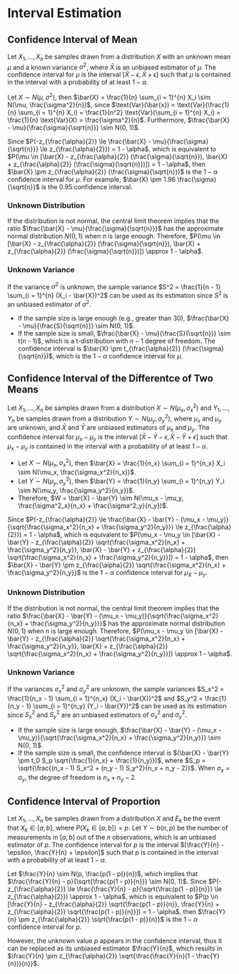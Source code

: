 # Interval Estimation

## Confidence Interval of Mean

Let $X_1, \dots, X_n$ be samples drawn from a distribution $X$ with an unknown mean $\mu$ and a known variance $\sigma^2$, where $\bar{X}$ is an unbiased estimator of $\mu$. The confidence interval for $\mu$ is the interval $[\bar{X} - \epsilon, \bar{X} + \epsilon]$ such that $\mu$ is contained in the interval with a probability of at least $1 - \alpha$.

Let $X \sim N(\mu, \sigma^2)$, then $\bar{X} = \frac{1}{n} \sum_{i = 1}^{n} X_i \sim N(\mu, \frac{\sigma^2}{n})$, since $\text{Var}(\bar{x}) = \text{Var}(\frac{1}{n} \sum_{i = 1}^{n} X_i) = \frac{1}{n^2} \text{Var}(\sum_{i = 1}^{n} X_i) = \frac{1}{n} \text{Var}(X) = \frac{\sigma^2}{n}$. Furthermore, $\frac{\bar{X} - \mu}{\frac{\sigma}{\sqrt{n}}} \sim N(0, 1)$.

Since $P(-z_{\frac{\alpha}{2}} \le \frac{\bar{X} - \mu}{\frac{\sigma}{\sqrt{n}}} \le z_{\frac{\alpha}{2}}) = 1 - \alpha$, which is equivalent to $P(\mu \in [\bar{X} - z_{\frac{\alpha}{2}} (\frac{\sigma}{\sqrt{n}}), \bar{X} + z_{\frac{\alpha}{2}} (\frac{\sigma}{\sqrt{n}})]) = 1 - \alpha$, then $\bar{X} \pm z_{\frac{\alpha}{2}} (\frac{\sigma}{\sqrt{n}})$ is the $1 - \alpha$ confidence interval for $\mu$. For example, $\bar{X} \pm 1.96 \frac{\sigma}{\sqrt{n}}$ is the $0.95$ confidence interval.

### Unknown Distribution

If the distribution is not normal, the central limit theorem implies that the ratio $\frac{\bar{X} - \mu}{\frac{\sigma}{\sqrt{n}}}$ has the approximate normal distribution $N(0, 1)$ when $n$ is large enough. Therefore, $P(\mu \in [\bar{X} - z_{\frac{\alpha}{2}} (\frac{\sigma}{\sqrt{n}}), \bar{X} + z_{\frac{\alpha}{2}} (\frac{\sigma}{\sqrt{n}})]) \approx 1 - \alpha$.

### Unknown Variance

If the variance $\sigma^2$ is unknown, the sample variance $S^2 = \frac{1}{n - 1} \sum_{i = 1}^{n} (X_i - \bar{X})^2$ can be used as its estimation since $S^2$ is an unbiased estimator of $\sigma^2$.

- If the sample size is large enough (e.g., greater than $30$), $\frac{\bar{X} - \mu}{\frac{S}{\sqrt{n}}} \sim N(0, 1)$.
- If the sample size is small, $\frac{\bar{X} - \mu}{\frac{S}{\sqrt{n}}} \sim t(n - 1)$, which is a t-distribution with $n - 1$ degree of freedom. The confidence interval is $\bar{X} \pm t_{\frac{\alpha}{2}} (\frac{\sigma}{\sqrt{n}})$, which is the $1 - \alpha$ confidence interval for $\mu$.

## Confidence Interval of the Differentce of Two Means

Let $X_1, \dots, X_n$ be samples drawn from a distribution $X \sim N(\mu_x, \sigma_x^2)$ and $Y_1, \dots, Y_n$ be samples drawn from a distribution $Y \sim N(\mu_y, \sigma_y^2)$, where $\mu_x$ and $\mu_y$ are unknown, and $\bar{X}$ and $\bar{Y}$ are unbiased estimators of $\mu_x$ and $\mu_y$. The confidence interval for $\mu_x - \mu_y$ is the interval $[\bar{X} - \bar{Y} - \epsilon, \bar{X} - \bar{Y} + \epsilon]$ such that $\mu_x - \mu_y$ is contained in the interval with a probability of at least $1 - \alpha$.

- Let $X \sim N(\mu_x, \sigma_x^2)$, then $\bar{X} = \frac{1}{n_x} \sum_{i = 1}^{n_x} X_i \sim N(\mu_x, \frac{\sigma_x^2}{n_x})$.
- Let $Y \sim N(\mu_y, \sigma_y^2)$, then $\bar{Y} = \frac{1}{n_y} \sum_{i = 1}^{n_y} Y_i \sim N(\mu_y, \frac{\sigma_y^2}{n_y})$.
- Therefore, $W = \bar{X} - \bar{Y} \sim N(\mu_x - \mu_y, \frac{\sigma^2_x}{n_x} + \frac{\sigma^2_y}{n_y})$.

Since $P(-z_{\frac{\alpha}{2}} \le \frac{\bar{X} - \bar{Y} - (\mu_x - \mu_y)}{\sqrt{\frac{\sigma_x^2}{n_x} + \frac{\sigma_y^2}{n_y}}} \le z_{\frac{\alpha}{2}}) = 1 - \alpha$, which is equivalent to $P(\mu_x - \mu_y \in [\bar{X} - \bar{Y} - z_{\frac{\alpha}{2}} \sqrt{\frac{\sigma_x^2}{n_x} + \frac{\sigma_y^2}{n_y}}, \bar{X} - \bar{Y} + z_{\frac{\alpha}{2}} \sqrt{\frac{\sigma_x^2}{n_x} + \frac{\sigma_y^2}{n_y}}]) = 1 - \alpha$, then $\bar{X} - \bar{Y} \pm z_{\frac{\alpha}{2}} \sqrt{\frac{\sigma_x^2}{n_x} + \frac{\sigma_y^2}{n_y}}$ is the $1 - \alpha$ confidence interval for $\mu_X - \mu_y$.

### Unknown Distribution

If the distribution is not normal, the central limit theorem implies that the ratio $\frac{\bar{X} - \bar{Y} - (\mu_x - \mu_y)}{\sqrt{\frac{\sigma_x^2}{n_x} + \frac{\sigma_y^2}{n_y}}}$ has the approximate normal distribution $N(0, 1)$ when $n$ is large enough. Therefore, $P(\mu_x - \mu_y \in [\bar{X} - \bar{Y} - z_{\frac{\alpha}{2}} \sqrt{\frac{\sigma_x^2}{n_x} + \frac{\sigma_y^2}{n_y}}, \bar{X} + z_{\frac{\alpha}{2}} \sqrt{\frac{\sigma_x^2}{n_x} + \frac{\sigma_y^2}{n_y}}]) \approx 1 - \alpha$.

### Unknown Variance

If the variances $\sigma_x^2$ and $\sigma_y^2$ are unknown, the sample variances $S_x^2 = \frac{1}{n_x - 1} \sum_{i = 1}^{n_x} (X_i - \bar{X})^2$ and $S_y^2 = \frac{1}{n_y - 1} \sum_{i = 1}^{n_y} (Y_i - \bar{Y})^2$ can be used as its estimation since $S_x^2$ and $S_y^2$ are an unbiased estimators of $\sigma_x^2$ and $\sigma_y^2$.

- If the sample size is large enough, $\frac{\bar{X} - \bar{Y} - (\mu_x - \mu_y)}{\sqrt{\frac{\sigma_x^2}{n_x} + \frac{\sigma_y^2}{n_y}}} \sim N(0, 1)$.
- If the sample size is small, the confidence interval is $(\bar{X} - \bar{Y} \pm t_0 S_p \sqrt{\frac{1}{n_x} + \frac{1}{n_y}})$, where $S_p = \sqrt{\frac{(n_x - 1) S_x^2 + (n_y - 1) S_y^2}{n_x + n_y - 2}}$. When $\sigma_x = \sigma_y$, the degree of freedom is $n_x + n_y - 2$.

## Confidence Interval of Proportion

Let $X_1, \dots, X_n$ be samples drawn from a distribution $X$ and $E_k$ be the event that $X_k \in [a, b]$, where $P(X_k \in [a, b]) = p$. Let $Y \sim b(n, p)$ be the number of measurements in $[a, b]$ out of the $n$ observations, which is an unbiased estimator of $p$. The confidence interval for $p$ is the interval $[\frac{Y}{n} - \epsilon, \frac{Y}{n} + \epsilon]$ such that $p$ is contained in the interval with a probability of at least $1 - \alpha$.

Let $\frac{Y}{n} \sim N(p, \frac{p(1 - p)}{n})$, which implies that $\frac{\frac{Y}{n} - p}{\sqrt{\frac{p(1 - p)}{n}}} \sim N(0, 1)$. Since $P(-z_{\frac{\alpha}{2}} \le \frac{\frac{Y}{n} - p}{\sqrt{\frac{p(1 - p)}{n}}} \le z_{\frac{\alpha}{2}}) \approx 1 - \alpha$, which is equivalent to $P(p \in [\frac{Y}{n} - z_{\frac{\alpha}{2}} \sqrt{\frac{p(1 - p)}{n}}, \frac{Y}{n} + z_{\frac{\alpha}{2}} \sqrt{\frac{p(1 - p)}{n}}]) = 1 - \alpha$, then $\frac{Y}{n} \pm z_{\frac{\alpha}{2}} \sqrt{\frac{p(1 - p)}{n}}$ is the $1 - \alpha$ confidence interval for $p$.

However, the unknown value $p$ appears in the confidence interval, thus it can be replaced as its unbiased estimator $\frac{Y}{n}$, which results in $\frac{Y}{n} \pm z_{\frac{\alpha}{2}} \sqrt{\frac{\frac{Y}{n}(1 - \frac{Y}{n})}{n}}$.

